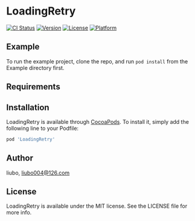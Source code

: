 # LoadingRetry

[![CI Status](https://img.shields.io/travis/liubo/LoadingRetry.svg?style=flat)](https://travis-ci.org/liubo/LoadingRetry)
[![Version](https://img.shields.io/cocoapods/v/LoadingRetry.svg?style=flat)](https://cocoapods.org/pods/LoadingRetry)
[![License](https://img.shields.io/cocoapods/l/LoadingRetry.svg?style=flat)](https://cocoapods.org/pods/LoadingRetry)
[![Platform](https://img.shields.io/cocoapods/p/LoadingRetry.svg?style=flat)](https://cocoapods.org/pods/LoadingRetry)

## Example

To run the example project, clone the repo, and run `pod install` from the Example directory first.

## Requirements

## Installation

LoadingRetry is available through [CocoaPods](https://cocoapods.org). To install
it, simply add the following line to your Podfile:

```ruby
pod 'LoadingRetry'
```

## Author

liubo, liubo004@126.com

## License

LoadingRetry is available under the MIT license. See the LICENSE file for more info.

